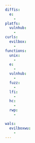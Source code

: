 ```yaml
---
diffis:
  e:
    -
platfs:
  vulnhub:
    -
curls:
  evilbox:
    -
functions:
  unix:
    -
  e:
    -
  vulnhub:
    -
  fuzz:
    -
  lfi:
    -
  hc:
    -
  rwp:
    -

wals:
  evilboxwu:
    -
---
```

